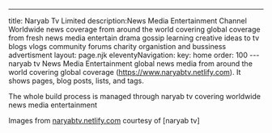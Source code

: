 ---
title: Naryab Tv Limited
description:News Media Entertainment Channel 
Worldwide news coverage from around the world covering global coverage from fresh news media
entertain drama gossip learning creative ideas to tv blogs vlogs community forums charity organistion and bussiness advertisment 
layout: page.njk
eleventyNavigation:
  key: home
  order: 100
---naryab tv
News Media Entertainment global news media from around the world covering global coverage (https://www.naryabtv.netlify.com). It shows pages, blog posts, lists, and tags.

The whole build process is managed through naryab tv covering worldwide news media entertainment

Images from [naryabtv.netlify.com](https://naryabtv.netlify.com/) courtesy of [naryab tv]